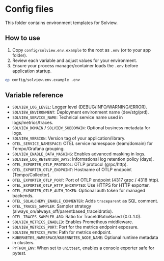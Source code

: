 # Config files

This folder contains environment templates for Solview.

## How to use

1. Copy `config/solview.env.example` to the root as `.env` (or to your app folder).
2. Review each variable and adjust values for your environment.
3. Ensure your process manager/container loads the `.env` before application startup.

```bash
cp config/solview.env.example .env
```

## Variable reference

- `SOLVIEW_LOG_LEVEL`: Logger level (DEBUG/INFO/WARNING/ERROR).
- `SOLVIEW_ENVIRONMENT`: Deployment environment name (dev/stg/prd).
- `SOLVIEW_SERVICE_NAME`: Technical service name used in logs/metrics/traces.
- `SOLVIEW_DOMAIN` / `SOLVIEW_SUBDOMAIN`: Optional business metadata for logs.
- `SOLVIEW_VERSION`: Version tag of your application/library.
- `OTEL_SERVICE_NAMESPACE`: OTEL service namespace (team/domain) for Tempo/Grafana grouping.
- `SOLVIEW_ENABLE_DATA_MASKING`: Enables advanced masking in logs.
- `SOLVIEW_LOG_RETENTION_DAYS`: Informational log retention policy (days).
- `OTEL_EXPORTER_OTLP_PROTOCOL`: OTLP protocol (grpc/http).
- `OTEL_EXPORTER_OTLP_ENDPOINT`: Hostname of OTLP endpoint (Tempo/Collector).
- `OTEL_EXPORTER_OTLP_PORT`: Port of OTLP endpoint (4317 grpc / 4318 http).
- `OTEL_EXPORTER_OTLP_HTTP_ENCRYPTED`: Use HTTPS for HTTP exporter.
- `OTEL_EXPORTER_OTLP_AUTH_TOKEN`: Optional auth token for managed backends.
- `OTEL_SQLALCHEMY_ENABLE_COMMENTER`: Adds `traceparent` as SQL comment.
- `OTEL_TRACES_SAMPLER`: Sampler strategy (always_on/always_off/parentbased_traceidratio).
- `OTEL_TRACES_SAMPLER_ARG`: Ratio for TraceIdRatioBased (0.0..1.0).
- `SOLVIEW_METRICS_ENABLED`: Enables Prometheus middleware.
- `SOLVIEW_METRICS_PORT`: Port for the metrics endpoint exposure.
- `SOLVIEW_METRICS_PATH`: Path for metrics endpoint.
- `KUBERNETES_NAMESPACE`/`KUBERNETES_NODE_NAME`: Optional runtime metadata in clusters.
- `PYTHON_ENV`: When set to `unittest`, enables a console exporter safe for pytest.


